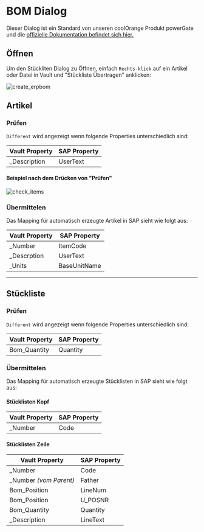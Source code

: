 # BOM Dialog

Dieser Dialog ist ein Standard von unseren coolOrange Produkt powerGate und die [offizielle Dokumentation befindet sich hier.](https://www.coolorange.com/wiki/doku.php?id=powergate:bom_window)

## Öffnen

Um den Stückliten Dialog zu Öffnen, einfach `Rechts-klick` auf ein Artikel oder Datei in Vault und "Stückliste Übertragen" anklicken:

![create_erpbom](https://user-images.githubusercontent.com/36075173/51521880-33e9db80-1e28-11e9-9c8e-fe1e08621c00.png)

## Artikel

### Prüfen

`Different` wird angezeigt wenn folgende Properties unterschiedlich sind:

| Vault Property | SAP Property |
| - | - |
| _Description | UserText |

#### Beispiel nach dem Drücken von "Prüfen"
![check_items](https://user-images.githubusercontent.com/36075173/51521881-33e9db80-1e28-11e9-9d16-913d630970cd.png)

### Übermittelen

Das Mapping für automatisch erzeugte Artikel in SAP sieht wie folgt aus:

| Vault Property | SAP Property | 
| - | - |
| _Number | ItemCode |
| _Descrption | UserText |
| _Units | BaseUnitName |

---

## Stückliste

### Prüfen

`Different` wird angezeigt wenn folgende Properties unterschiedlich sind:

| Vault Property | SAP Property |
| - | - |
| Bom_Quantity | Quantity |


### Übermittelen

Das Mapping für automatisch erzeugte Stücklisten in SAP sieht wie folgt aus:

#### Stücklisten Kopf
| Vault Property | SAP Property | 
| - | - |
| _Number | Code  |

#### Stücklisten Zeile
| Vault Property | SAP Property | 
| - | - |
| _Number | Code  |
| _Number _(vom Parent)_ | Father  |
| Bom_Position | LineNum |
| Bom_Position | U_POSNR |
| Bom_Quantity | Quantity |
| _Description | LineText |